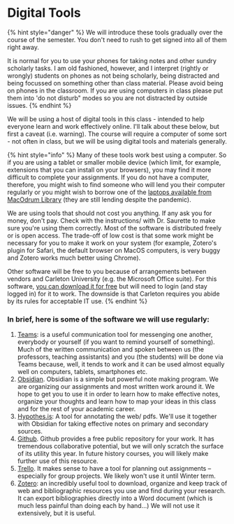 # Digital Tools

{% hint style="danger" %}
We will introduce these tools gradually over the course of the semester. You don't need to rush to get signed into all of them right away.&#x20;

It is normal for you to use your phones for taking notes and other sundry scholarly tasks. I am old fashioned, however, and I interpret (rightly or wrongly) students on phones as not being scholarly, being distracted and being focussed on something other than class material. Please avoid being on phones in the classroom. If you are using computers in class please put them into 'do not disturb" modes so you are not distracted by outside issues.&#x20;
{% endhint %}

We will be using a host of digital tools in this class -  intended to help everyone learn and work effectively online. I'll talk about these below, but first a caveat (i.e. warning). The course will require a computer of some sort - not often in class, but we will be using digital tools and materials generally.

{% hint style="info" %}
Many of these tools work best using a computer. So if you are using a tablet or smaller mobile device (which limit, for example, extensions that you can install on your browsers), you may find it more difficult to complete your assignments. If you do not have a computer, therefore, you might wish to find someone who will lend you their computer regularly or you might wish to borrow one of the [laptops available from MacOdrum Library](https://library.carleton.ca/services/laptops) (they are still lending despite the pandemic).&#x20;

We are using tools that should not cost you anything. If any ask you for money, don't pay. Check with the instructions/ with Dr. Saurette to make sure you're using them correctly. Most of the software is distributed freely or is open access. The trade-off of low cost is that some work might be necessary for you to make it work on your system (for example, Zotero's plugin for Safari, the default browser on MacOS computers, is very buggy and Zotero works much better using Chrome).&#x20;

Other software will be free to you because of arrangements between vendors and Carleton University (e.g. the Microsoft Office suite). For this software, [you can download it for free](https://carleton.ca/its/ms-offer-students/) but will need to login (and stay logged in) for it to work. The downside is that Carleton requires you abide by its rules for acceptable IT use.&#x20;
{% endhint %}

### In brief, here is some of the software we will use regularly:

1. [Teams](teams.md): is a useful communication tool for messenging one another, everybody or yourself (if you want to remind yourself of something). Much of the written communication and spoken between us (the professors, teaching assistants) and you (the students) will be done via Teams because, well, it tends to work and it can be used almost equally well on computers, tablets, smartphones etc.&#x20;
2. [Obsidian](obsidian.md). Obsidian is a simple but powerful note making program. We are organizing our assignments and most written work around it. We hope to get you to use it in order to learn how to make effective notes, organize your thoughts and learn how to map your ideas in this class and for the rest of your academic career.
3. [Hypothes.is](hypothes.is.md): A tool for annotating the web/ pdfs. We'll use it together with Obsidian for taking effective notes on primary and secondary sources.&#x20;
4. [Github](github.md). Github provides a free public repository for your work. It has tremendous collaborative potential, but we will only scratch the surface of its utility this year. In future history courses, you will likely make further use of this resource.&#x20;
5. [Trello](trello.md). It makes sense to have a tool for planning out assignments – especially for group projects. We likely won't use it until Winter term.&#x20;
6. [Zotero](zotero.md): an incredibly useful tool to  download, organize and keep track of web and bibliographic resources you use and find during your research. It can export bibliographies directly into a Word document (which is much less painful than doing each by hand...)  We will not use it extensively, but it is useful.

